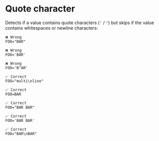 # Quote character

Detects if a value contains quote characters (`'` / `"`) but skips if the value contains whitespaces or newline characters:

```env
❌ Wrong
FOO="BAR"

❌ Wrong
FOO='BAR'

❌ Wrong
FOO='B"AR'

✅ Correct
FOO="multi\nline"

✅ Correct
FOO=BAR

✅ Correct
FOO="BAR BAR"

✅ Correct
FOO='BAR BAR'

✅ Correct
FOO="BAR\nBAR"
```
